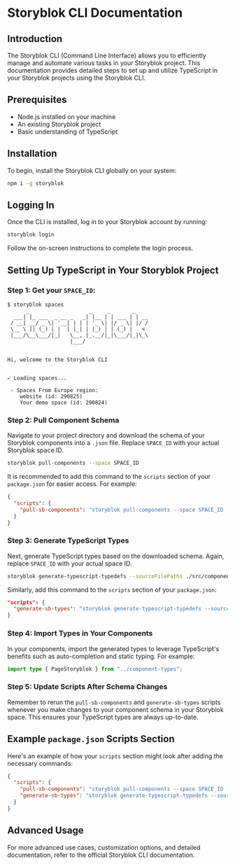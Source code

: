 # Storyblok CLI Documentation

## Introduction

The Storyblok CLI (Command Line Interface) allows you to efficiently manage and automate various tasks in your Storyblok project. This documentation provides detailed steps to set up and utilize TypeScript in your Storyblok projects using the Storyblok CLI.

## Prerequisites

- Node.js installed on your machine
- An existing Storyblok project
- Basic understanding of TypeScript

## Installation

To begin, install the Storyblok CLI globally on your system:

```sh
npm i -g storyblok
```

## Logging In

Once the CLI is installed, log in to your Storyblok account by running:

```sh
storyblok login
```

Follow the on-screen instructions to complete the login process.

## Setting Up TypeScript in Your Storyblok Project

### Step 1: Get your `SPACE_ID`:

```
$ storyblok spaces
      _                   _     _       _
  ___| |_ ___  _ __ _   _| |__ | | ___ | | __
 / __| __/ _ \| '__| | | | '_ \| |/ _ \| |/ /
 \__ \ || (_) | |  | |_| | |_) | | (_) |   <
 |___/\__\___/|_|   \__, |_.__/|_|\___/|_|\_\
                    |___/


Hi, welcome to the Storyblok CLI


✓ Loading spaces...

 - Spaces From Europe region:
    website (id: 290825)
    Your demo space (id: 290824)
```

### Step 2: Pull Component Schema

Navigate to your project directory and download the schema of your Storyblok components into a `.json` file. Replace `SPACE_ID` with your actual Storyblok space ID.

```sh
storyblok pull-components --space SPACE_ID
```

It is recommended to add this command to the `scripts` section of your `package.json` for easier access. For example:

```json
{
  "scripts": {
    "pull-sb-components": "storyblok pull-components --space SPACE_ID --path ./src/components/"
  }
}
```

### Step 3: Generate TypeScript Types

Next, generate TypeScript types based on the downloaded schema. Again, replace `SPACE_ID` with your actual space ID.

```sh
storyblok generate-typescript-typedefs --sourceFilePaths ./src/components/components.SPACE_ID.json --destinationFilePath ./src/components/component-types.d.ts --titleSuffix StoryblokType
```

Similarly, add this command to the `scripts` section of your `package.json`:

```json
"scripts": {
  "generate-sb-types": "storyblok generate-typescript-typedefs --sourceFilePaths ./src/components/components.SPACE_ID.json --destinationFilePath ./src/components/component-types.d.ts --titleSuffix StoryblokType"
}
```

### Step 4: Import Types in Your Components

In your components, import the generated types to leverage TypeScript's benefits such as auto-completion and static typing. For example:

```typescript
import type { PageStoryblok } from "../component-types";
```

### Step 5: Update Scripts After Schema Changes

Remember to rerun the `pull-sb-components` and `generate-sb-types` scripts whenever you make changes to your component schema in your Storyblok space. This ensures your TypeScript types are always up-to-date.

## Example `package.json` Scripts Section

Here's an example of how your `scripts` section might look after adding the necessary commands:

```json
{
  "scripts": {
    "pull-sb-components": "storyblok pull-components --space SPACE_ID --path ./src/components",
    "generate-sb-types": "storyblok generate-typescript-typedefs --sourceFilePaths ./src/components/components.SPACE_ID.json --destinationFilePath ./src/components/component-types.d.ts --titleSuffix StoryblokType"
  }
}
```

## Advanced Usage

For more advanced use cases, customization options, and detailed documentation, refer to the official Storyblok CLI documentation.
